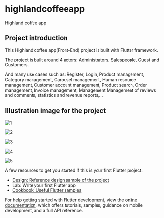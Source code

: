 # highlandcoffeeapp

Highland coffee app


## Project introduction

This Highland coffee app(Front-End) project is built with Flutter framework.

The project is built around 4 actors: Administrators, Salespeople, Guest and Customers.

And many use cases such as: Register, Login, Product management, Category management, Carousel management, Human resource management, Customer account management, Product search, Order management, Invoice management, Management Management of reviews and comments, statistics and revenue reports,...

## Illustration image for the project

![1](https://github.com/user-attachments/assets/5430722c-a1fe-4889-adb4-4d26b7223eab)

<!-- ![2](https://github.com/user-attachments/assets/d95f8f7f-fa65-427d-90ee-c09e255f4edf)

![3](https://github.com/user-attachments/assets/075eeca2-3109-4794-af6c-1095f5160ae3) -->

![2](https://github.com/user-attachments/assets/d838baa3-c108-4804-9b2b-61674b0db3ad)

![3](https://github.com/user-attachments/assets/f0fbf294-f449-4203-a495-59478f37495b)

![4](https://github.com/user-attachments/assets/eca30f61-98f2-4982-b32b-3c128abbaca6)

![5](https://github.com/user-attachments/assets/521eb772-ebbd-42a5-8bcd-fe42de17b0ca)

A few resources to get you started if this is your first Flutter project:

- [Design: Reference design sample of the project](https://dribbble.com/shots/21079909-Highlands-Coffee-Mobile-App)
- [Lab: Write your first Flutter app](https://docs.flutter.dev/get-started/codelab)
- [Cookbook: Useful Flutter samples](https://docs.flutter.dev/cookbook)

For help getting started with Flutter development, view the
[online documentation](https://docs.flutter.dev/), which offers tutorials,
samples, guidance on mobile development, and a full API reference.

